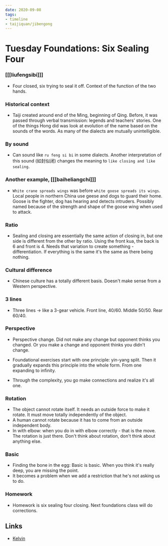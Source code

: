 ```yaml
---
date: 2020-09-08
tags:
- timeline
- taijiquan/jibengong
---
```


# Tuesday Foundations: Six Sealing Four 

### [[[liufengsibi]]]
* Four closed, six trying to seal it off.  Context of the function of the two hands.

### Historical context
* Taiji created around end of the Ming, beginning of Qing.  Before, it was passed through verbal transmission:  legends and teachers' stories.  One of the things Hong did was look at evolution of the name based on the sounds of the words.  As many of the dialects are mutually unintelligible.

### By sound
* Can sound like `ru feng si bi` in some dialects.  Another interpretation of this sound (如封似闭) changes the meaning to `like closing and like sealing`.

### Another example, [[[baiheliangchi]]]
* `White crane spreads wings` was before `white goose spreads its wings`.  Local people in northern China use geese and dogs to guard their home.  Goose is the fighter, dog has hearing and detects intruders.  Possibly named because of the strength and shape of the goose wing when used to attack.

### Ratio
* Sealing and closing are essentially the same action of closing in, but one side is different from the other by ratio.  Using the front kua, the back is 6 and front is 4.  Needs that variation to create something - differentiation.  If everything is the same it's the same as there being nothing.

### Cultural difference
* Chinese culture has a totally different basis.  Doesn't make sense from a Western perspective.

### 3 lines
* Three lines -> like a 3-gear vehicle.  Front line, 40/60.  Middle 50/50.  Rear 60/40.

### Perspective
* Perspective change.  Did not make any change but opponent thinks you changed.  Or you make a change and opponent thinks you didn't change.

* Foundational exercises start with one principle: yin-yang split.  Then it gradually expands this principle into the whole form.  From one expanding to infinity.

* Through the complexity, you go make connections and realize it's all one.

### Rotation
* The object cannot rotate itself.  It needs an outside force to make it rotate.  It must move totally independently of the object.
* A human cannot rotate because it has to come from an outside independent body.
* In with elbow: when you do in with elbow correctly - that is the move.  The rotation is just there.  Don't think about rotation, don't think about anything else.

### Basic
* Finding the bone in the egg:  Basic is basic.  When you think it's really deep, you are missing the point.
* It becomes a problem when we add a restriction that he's not asking us to do.

### Homework
* Homework is six sealing four closing.  Next foundations class will do corrections.

## Links
* [Kelvin](http://practicalmethod.com/2020/09/master-chens-online-lesson-on-sep-8-2020-kelvin-ho/)
